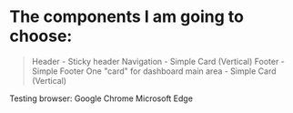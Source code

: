 # The components I am going to choose:

>Header - Sticky header
>Navigation - Simple Card (Vertical)
>Footer - Simple Footer
>One "card" for dashboard main area - Simple Card (Vertical)

Testing browser:
Google Chrome
Microsoft Edge